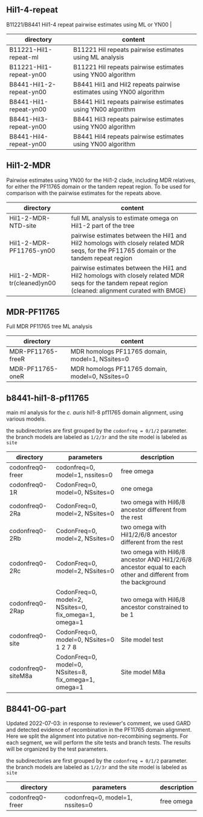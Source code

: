 ## Hil1-4-repeat 
B11221/B8441 Hil1-4 repeat pairwise estimates using ML or YN00 |

| directory | content |
|-----------|---------|
| B11221-Hil1-repeat-ml       | B11221 Hil repeats pairwise estimates using ML analysis |
| B11221-Hil1-repeat-yn00     | B11221 Hil repeats pairwise estimates using YN00 algorithm |
| B8441-Hil1-2-repeat-yn00    | B8441 Hil1 and Hil2 repeats pairwise estimates using YN00 algorithm |
| B8441-Hil1-repeat-yn00      | B8441 Hil1 repeats pairwise estimates using YN00 algorithm |
| B8441-Hil3-repeat-yn00      | B8441 Hil3 repeats pairwise estimates using YN00 algorithm |
| B8441-Hil4-repeat-yn00      | B8441 Hil4 repeats pairwise estimates using YN00 algorithm |

## Hil1-2-MDR
Pairwise estimates using YN00 for the Hil1-2 clade, including MDR relatives, for either the PF11765 domain or the tandem repeat region. To be used for comparison with the pairwise estimates for the repeats above.

| directory | content |
|-----------|---------|
| Hil1-2-MDR-NTD-site | full ML analysis to estimate omega on Hil1-2 part of the tree |
| Hil1-2-MDR-PF11765-yn00 | pairwise estimates between the Hil1 and Hil2 homologs with closely related MDR seqs, for the PF11765 domain or the tandem repeat region |
| Hil1-2-MDR-tr(cleaned)yn00  | pairwise estimates between the Hil1 and Hil2 homologs with closely related MDR seqs for the tandem repeat region (cleaned: alignment curated with BMGE) |

## MDR-PF11765
Full MDR PF11765 tree ML analysis

| directory | content |
|-----------|---------|
| MDR-PF11765-freeR           | MDR homologs PF11765 domain, model=1, NSsites=0 |
| MDR-PF11765-oneR            | MDR homologs PF11765 domain, model=0, NSsites=0 |

## b8441-hil1-8-pf11765
main ml analysis for the _c. auris_ hil1-8 pf11765 domain alignment, using various models.

the subdirectories are first grouped by the `codonfreq = 0/1/2` parameter. the branch models are labeled as `1/2/3r` and the site model is labeled as `site`

| directory | parameters | description |
|-----------|---------|----------|
| codonfreq0-freer  | codonfreq=0, model=1, nssites=0 | free omega |
| codonfreq0-1R  | CodonFreq=0, model=0, NSsites=0 | one omega |
| codonfreq0-2Ra | CodonFreq=0, model=2, NSsites=0 | two omega with Hil6/8 ancestor different from the rest |
| codonfreq0-2Rb | CodonFreq=0, model=2, NSsites=0 | two omega with Hil1/2/6/8 ancestor different from the rest |
| codonfreq0-2Rc | CodonFreq=0, model=2, NSsites=0 | two omega with Hil6/8 ancestor AND Hil1/2/6/8 ancestor equal to each other and different from the background |
| codonfreq0-2Rap | CodonFreq=0, model=2, NSsites=0, fix_omega=1, omega=1 | two omega with Hil6/8 ancestor constrained to be 1 |
| codonfreq0-site | CodonFreq=0, model=0, NSsites=0 1 2 7 8 | Site model test |
| codonfreq0-siteM8a | CodonFreq=0, model=0, NSsites=8, fix_omega=1, omega=1 | Site model M8a |

## B8441-OG-part
Updated 2022-07-03: in response to reviewer's comment, we used GARD and detected evidence of recombination in the PF11765 domain alignment. Here we split the alignment into putative non-recombining segments. For each segment, we will perform the site tests and branch tests. The results will be organized by the test parameters.

the subdirectories are first grouped by the `codonfreq = 0/1/2` parameter. the branch models are labeled as `1/2/3r` and the site model is labeled as `site`

| directory | parameters | description |
|-----------|---------|----------|
| codonfreq0-freer  | codonfreq=0, model=1, nssites=0 | free omega |
